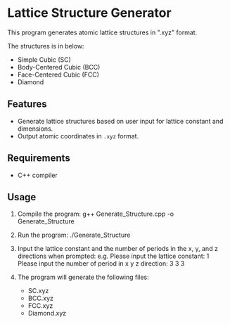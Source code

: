 # Lattice Structure Generator

This program generates atomic lattice structures in ".xyz" format.

The structures is in below:
- Simple Cubic (SC)
- Body-Centered Cubic (BCC)
- Face-Centered Cubic (FCC)
- Diamond

## Features

- Generate lattice structures based on user input for lattice constant and dimensions.
- Output atomic coordinates in `.xyz` format.

## Requirements

- C++ compiler

## Usage

1. Compile the program:
   g++ Generate_Structure.cpp -o Generate_Structure

2. Run the program:
   ./Generate_Structure

3. Input the lattice constant and the number of periods in the x, y, and z directions when prompted:
   e.g.
   Please input the lattice constant: 1
   Please input the number of period in x y z direction: 3 3 3   

4. The program will generate the following files:
   - SC.xyz
   - BCC.xyz
   - FCC.xyz
   - Diamond.xyz